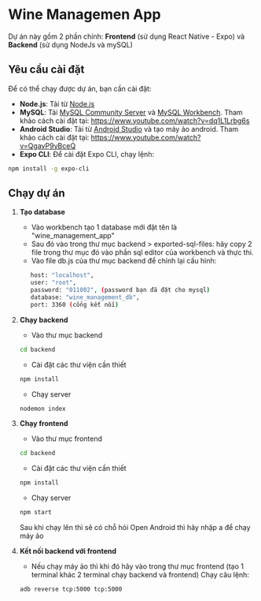 # Wine Managemen App
Dự án này gồm 2 phần chính: **Frontend** (sử dụng React Native - Expo) và **Backend** (sử dụng NodeJs và mySQL)

## Yêu cầu cài đặt
Để có thể chạy được dự án, bạn cần cài đặt:
- **Node.js**: Tải từ [Node.js](https://nodejs.org/)
- **MySQL**: Tải [MySQL Community Server](https://dev.mysql.com/downloads/mysql/) và [MySQL Workbench](https://dev.mysql.com/downloads/workbench/). Tham khảo cách cài đặt tại: https://www.youtube.com/watch?v=dq1L1Lrbg6s
- **Android Studio**: Tải từ [Android Studio](https://developer.android.com/studio) và tạo máy ảo android. Tham khảo cách cài đặt tại: https://www.youtube.com/watch?v=QgavP9yBceQ
-  **Expo CLI**: Để cài đặt Expo CLI, chạy lệnh:
  ```bash
  npm install -g expo-cli
```
  
## Chạy dự án

1. **Tạo database**
   - Vào workbench tạo 1 database mới đặt tên là "wine_management_app"
   - Sau đó vào trong thư mục backend > exported-sql-files: hãy copy 2 file trong thư mục đó vào phần sql editor của workbench và thực thi.
   - Vào file db.js của thư mục backend để chỉnh lại cấu hình:
   ```bash
      host: "localhost",
      user: "root",
      password: "011002", (password bạn đã đặt cho mysql)
      database: "wine_management_db",
      port: 3360 (cổng kết nối)
   ```
3. **Chạy backend**
   
   - Vào thư mục backend
   ```bash
   cd backend
   ```
   - Cài đặt các thư viện cần thiết
   ```bash
   npm install
   ```
   - Chạy server
   ```bash
   nodemon index
   ```
   
4. **Chạy frontend**
   - Vào thư mục frontend
   ```bash
   cd backend
   ```
   - Cài đặt các thư viện cần thiết
   ```bash
   npm install
   ```
   - Chạy server
   ```bash
   npm start
   ```
   Sau khi chạy lên thì sẽ có chỗ hỏi Open Android thì hãy nhập a để chạy máy ảo
5. **Kết nối backend với frontend**
   - Nếu chạy máy ảo thì khi đó hãy vào trong thư mục frontend (tạo 1 terminal khác 2 terminal chạy backend và frontend)
   Chạy câu lệnh:
   ```bash
   adb reverse tcp:5000 tcp:5000
   ```
